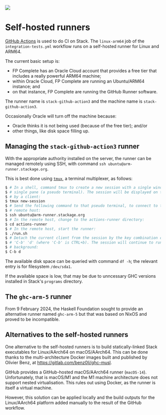 <div class="hidden-warning"><a href="https://docs.haskellstack.org/"><img src="https://cdn.jsdelivr.net/gh/commercialhaskell/stack/doc/img/hidden-warning.svg"></a></div>

# Self-hosted runners

[GitHub Actions](https://docs.github.com/en/actions) is used to do CI on Stack.
The `linux-arm64` job of the `integration-tests.yml` workflow runs on a
self-hosted runner for Linux and ARM64.

The current basic setup is:

* FP Complete has an Oracle Cloud account that provides a free tier that
  includes a really powerful ARM64 machine;
* within Oracle Cloud, FP Complete are running an Ubuntu/ARM64 instance; and
* on that instance, FP Complete are running the GitHub Runner software.

The runner name is `stack-github-action3` and the machine name is
`stack-github-action3`.

Occasionally Oracle will turn off the machine because:

* Oracle thinks it is not being used (because of the free tier); and/or
* other things, like disk space filling up.

## Managing the `stack-github-action3` runner

With the appropriate authority installed on the server, the runner can be
managed remotely using SSH, with command `ssh ubuntu@arm-runner.stackage.org`.

This is best done using [`tmux`](https://github.com/tmux/tmux/wiki), a terminal
multiplexer, as follows:
~~~sh
$ # In a shell, command tmux to create a new session with a single window with a
$ # single pane (a pseudo terminal). The session will be displayed on the screen
$ # by a client:
$ tmux new-session
$ # Send the following command to that pseudo terminal, to connect to the
$ # remote host:
$ ssh ubuntu@arm-runner.stackage.org
$ # In the remote host, change to the actions-runner directory:
$ cd actions-runner
$ # In the remote host, start the runner:
$ ./run.sh
$ # Detach the current client from the session by the key combination of
$ # 'C-b' 'd' (where 'C-b' is CTRL+b). The session will continue to run in the
$ # background:
$ C-b d
~~~

The available disk space can be queried with command `df -h`; the relevant entry
is for filesystem `/dev/sda1`.

If the available space is low, that may be due to unncessary GHC versions
installed in Stack's `programs` directory.

## The `ghc-arm-5` runner

From 9 February 2024, the Haskell Foundation sought to provide an alternative
runner named `ghc-arm-5` but that was based on NixOS and proved to be
incompatible.

## Alternatives to the self-hosted runners

One alternative to the self-hosted runners is to build statically-linked Stack
executables for Linux/AArch64 on macOS/AArch64. This can be done thanks to
the multi-architecture Docker images built and published by Olivier Benz, at
https://gitlab.com/benz0li/ghc-musl.

GitHub provides a GitHub-hosted macOS/AArch64 runner (`macOS-14`).
Unfortunately, that is macOS/M1 and the M1 machine architecture does not support
nested virtualisation. This rules out using Docker, as the runner is itself a
virtual machine.

However, this solution can be applied locally and the build outputs for the
Linux/AArch64 platform added manually to the result of the GitHub workflow.
